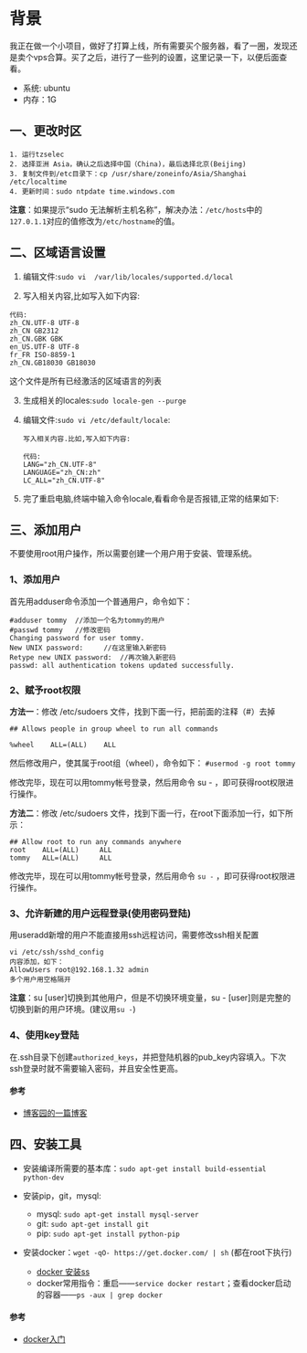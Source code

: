 # 背景
我正在做一个小项目，做好了打算上线，所有需要买个服务器，看了一圈，发现还是卖个vps合算。买了之后，进行了一些列的设置，这里记录一下，以便后面查看。

- 系统: ubuntu
- 内存：1G

## 一、更改时区
```
1. 运行tzselec
2. 选择亚洲 Asia，确认之后选择中国（China)，最后选择北京(Beijing)
3. 复制文件到/etc目录下：cp /usr/share/zoneinfo/Asia/Shanghai  /etc/localtime
4. 更新时间：sudo ntpdate time.windows.com
```
**注意**：如果提示“sudo 无法解析主机名称”，解决办法：`/etc/hosts`中的`127.0.1.1`对应的值修改为`/etc/hostname`的值。

## 二、区域语言设置

1. 编辑文件:`sudo vi  /var/lib/locales/supported.d/local`

2. 写入相关内容,比如写入如下内容:
```
代码:
zh_CN.UTF-8 UTF-8
zh_CN GB2312
zh_CN.GBK GBK
en_US.UTF-8 UTF-8
fr_FR ISO-8859-1
zh_CN.GB18030 GB18030
```
这个文件是所有已经激活的区域语言的列表

3. 生成相关的locales:`sudo locale-gen --purge`

4. 编辑文件:`sudo vi /etc/default/locale`:

	```
	写入相关内容.比如,写入如下内容:

	代码:
	LANG="zh_CN.UTF-8"
	LANGUAGE="zh_CN:zh"
	LC_ALL="zh_CN.UTF-8"
	```

5. 完了重启电脑,终端中输入命令locale,看看命令是否报错,正常的结果如下:

## 三、添加用户
不要使用root用户操作，所以需要创建一个用户用于安装、管理系统。
### 1、添加用户

首先用adduser命令添加一个普通用户，命令如下：
```
#adduser tommy  //添加一个名为tommy的用户
#passwd tommy   //修改密码
Changing password for user tommy.
New UNIX password:     //在这里输入新密码
Retype new UNIX password:  //再次输入新密码
passwd: all authentication tokens updated successfully.
```

### 2、赋予root权限

**方法一**：修改 /etc/sudoers 文件，找到下面一行，把前面的注释（#）去掉
```
## Allows people in group wheel to run all commands

%wheel    ALL=(ALL)    ALL
```

然后修改用户，使其属于root组（wheel），命令如下：
`#usermod -g root tommy`

修改完毕，现在可以用tommy帐号登录，然后用命令 su - ，即可获得root权限进行操作。

**方法二**：修改 /etc/sudoers 文件，找到下面一行，在root下面添加一行，如下所示：
```
## Allow root to run any commands anywhere
root    ALL=(ALL)     ALL
tommy   ALL=(ALL)     ALL
```
修改完毕，现在可以用tommy帐号登录，然后用命令 `su -` ，即可获得root权限进行操作。

### 3、允许新建的用户远程登录(使用密码登陆)
用useradd新增的用户不能直接用ssh远程访问，需要修改ssh相关配置

```
vi /etc/ssh/sshd_config
内容添加，如下：
AllowUsers root@192.168.1.32 admin
多个用户用空格隔开
```

**注意**：su [user]切换到其他用户，但是不切换环境变量，su - [user]则是完整的切换到新的用户环境。(建议用`su -`)

### 4、使用key登陆
在.ssh目录下创建`authorized_keys`，并把登陆机器的pub_key内容填入。下次ssh登录时就不需要输入密码，并且安全性更高。

#### 参考
- [博客园的一篇博客](http://www.cnblogs.com/daizhuacai/archive/2013/01/17/2865132.html)

## 四、安装工具
- 安装编译所需要的基本库：`sudo apt-get install build-essential python-dev`

- 安装pip，git，mysql:
	- mysql: `sudo apt-get install mysql-server`
	- git: `sudo apt-get install git`
	- pip: `sudo apt-get install python-pip`

- 安装docker：`wget -qO- https://get.docker.com/ | sh` (都在root下执行)
	- [docker 安装ss](https://hub.docker.com/r/oddrationale/docker-shadowsocks/)
	- docker常用指令：重启——`service docker restart`；查看docker启动的容器——`ps -aux | grep docker`

#### 参考
- [docker入门](https://github.com/widuu/chinese_docker/blob/master/installation/ubuntu.md#Ubuntu%E5%AE%89%E8%A3%85Docker)
